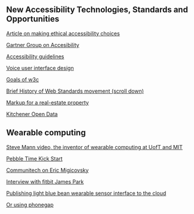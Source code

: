 New Accessibility Technologies, Standards and Opportunities
--

[Article on making ethical accessibility choices](http://www.sitepoint.com/ethical-dilemmas-web-accessibility/)

[Gartner Group on Accesibility](http://www.gartner.com/newsroom/id/2638315)

[Accessibility guidelines](http://www.w3.org/WAI/WCAG20/quickref/)

[Voice user interface design](http://ldt.stanford.edu/~ejbailey/02_FALL/ED_147X/Readings/CohenExcerpt.Winograd.pdf)

[Goals of w3c](http://www.w3.org/Consortium/Points/)

[Brief History of Web Standards movement (scroll down)](http://www.motive.co.nz/glossary/web-standards.php)

[Markup for a real-estate property](https://productforums.google.com/forum/#!topic/webmasters/ODx5TJozahk)

[Kitchener Open Data](http://app.kitchener.ca/opendata/catalogue.aspx)

Wearable computing
--

[Steve Mann video, the inventor of wearable computing at UofT and MIT](https://www.youtube.com/watch?v=1aKcOH8acIM)

[Pebble Time Kick Start](https://www.youtube.com/watch?v=ycPjktP8rjg)

[Communitech on Eric Migicovsky](http://news.communitech.ca/news/small-to-mid/dont-blink-and-other-lessons-from-pebbles-eric-migicovsky/)

[Interview with fitbit James Park](https://www.youtube.com/watch?v=xMZ4rgYjKvc)

[Publishing light blue bean wearable sensor interface to the cloud](https://www.youtube.com/watch?v=TWZ8CE9Zkxg)

[Or using phonegap](http://iceddev.com/blog/beanbots-rise-of-the-swarm/)

